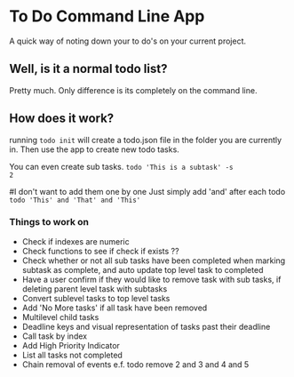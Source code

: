 # To Do Command Line App

A quick way of noting down your to do's on your current project.

## Well, is it a normal todo list?
Pretty much. Only difference is its completely on the command line. 

## How does it work?
running <code>todo init</code> will create a todo.json file in the folder you are currently in. Then use the app to create new todo tasks.

You can even create sub tasks.
<code>todo 'This is a subtask' -s 2</code>

#I don't want to add them one by one
Just simply add 'and' after each todo
<code>todo 'This' and 'That' and 'This'</code>

### Things to work on
- Check if indexes are numeric
- Check functions to see if check if exists ??
- Check whether or not all sub tasks have been completed when marking subtask as complete, and auto update top level task to completed
- Have a user confirm if they would like to remove task with sub tasks, if deleting parent level task with subtasks
- Convert sublevel tasks to top level tasks
- Add 'No More tasks' if all task have been removed
- Multilevel child tasks
- Deadline keys and visual representation of tasks past their deadline
- Call task by index
- Add High Priority Indicator
- List all tasks not completed
- Chain removal of events e.f. todo remove 2 and 3 and 4 and 5

